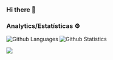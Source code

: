 ### Hi there 👋

### Analytics/Estatísticas ⚙️

![Github Languages](https://github-readme-stats.vercel.app/api/top-langs/?username=wprsousa&theme=dracula&langs_count=3&locale=pt-br)
![Github Statistics](https://github-readme-stats.vercel.app/api/?username=wprsousa&show_icons=true&theme=dracula&hide=contribs,prs&locale=pt-br)

<div>
  <a href="https://www.linkedin.com/in/wellpedro/" target="_blank"><img src=https://img.shields.io/badge/LinkedIn-0077B5?style=for-the-badge&logo=linkedin&logoColor=white target="_blank"></a>   
</div>
<!--
**wprsousa/wprsousa** is a ✨ _special_ ✨ repository because its `README.md` (this file) appears on your GitHub profile.


Olá!

Sou estudante de Desenvolvimento de Software Full Stack na instituição de ensino Trybe.

Optei por uma transição de carreira no ano de 2020 e com com isso iniciei a procura por uma área para atuar profissionalmente. E após conhecer mais a área de desenvolvimento, identifiquei nela os beneficios e desafios que buscava e meu interesse foi ficando cada vez maior a cada conteúdo que eu consumia.

Busquei uma instituição que pudesse me proporcionar um aprendizado intensivo e também me preparar para essa nova jornada e encontrei a Trybe que é uma escola que além de trazer a teoria, baseia sua rotina de estudos por meio de muita prática em projetos individuais e em grupos, possibilitando nosso desenvolvimento tanto em hardSkills quanto em softSkills.

Já conclui os módulos de Fundamentos e Frontend e já tive a oportunidade de atuar como Summer de Instrução ministrando monitorias individuais e em grupos sobre os conteudos e projetos, destes módulos, para turmas ingressantes no curso, estou em fase de conclusão do Modulo de Backend, onde é a área de desenvolvimento que possuo mais afinidade e pretendo seguir.

No módulo atual estou vendo e aplicando conteudos sobre: Docker, SQL, Node.js, TypeScript, POO, MongoDB entre outros.

Sou formada em Administração e minha experiência profissional foi construída na mesma área, atuando em instituições de ensino superior e instituições financeiras, nos cargos operacionais, negócios e liderança.



Here are some ideas to get you started:

- 🔭 I’m currently working on ...
- 🌱 I’m currently learning ...
- 👯 I’m looking to collaborate on ...
- 🤔 I’m looking for help with ...
- 💬 Ask me about ...
- 📫 How to reach me: ...
- 😄 Pronouns: ...
- ⚡ Fun fact: ...
-->
